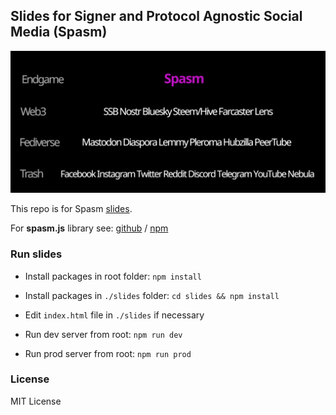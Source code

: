## Slides for Signer and Protocol Agnostic Social Media (Spasm)

![spasm](https://github.com/degenrocket/spasm/blob/f00b5d86a7309a35867413293bbd95d9041077a5/static/pyramid-black.png?raw=true)

This repo is for Spasm [slides](https://slides.spasm.network).

For **spasm.js** library see: 
[github](https://github.com/degenrocket/spasm.js) /
[npm](https://www.npmjs.com/package/spasm.js)

### Run slides

- Install packages in root folder: `npm install`

- Install packages in `./slides` folder: `cd slides && npm install`

- Edit `index.html` file in `./slides` if necessary

- Run dev server from root: `npm run dev`

- Run prod server from root: `npm run prod`

### License

MIT License

